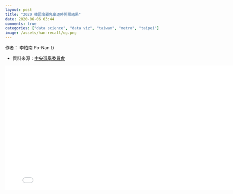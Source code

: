```yaml
---
layout: post
title: "2020 韓國瑜罷免案逐時開票結果"
date: 2020-06-06 03:44
comments: true
categories: ["data science", "data viz", "taiwan", "metro", "taipei"]
image: /assets/han-recall/og.png
---
```


<link rel="stylesheet" href="/assets/css/iframe.css">

作者： 李柏南 Po-Nan Li


- 資料來源：[中央選舉委員會](https://recall.2020.nat.gov.tw/)



<iframe frameborder="0" scrolling="no" height="400" width="800" src="/assets/han-recall/han-recall.html"></iframe>
